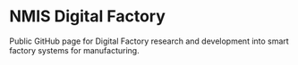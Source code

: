 # NMIS Digital Factory
Public GitHub page for Digital Factory research and development into smart factory systems for manufacturing.
